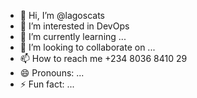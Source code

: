 - 👋 Hi, I’m @lagoscats
- 👀 I’m interested in DevOps
- 🌱 I’m currently learning ...
- 💞️ I’m looking to collaborate on ...
- 📫 How to reach me +234 8036 8410 29
- 😄 Pronouns: ...
- ⚡ Fun fact: ...

<!---
lagoscats/lagoscats is a ✨ special ✨ repository because its `README.md` (this file) appears on your GitHub profile.
You can click the Preview link to take a look at your changes.
--->
